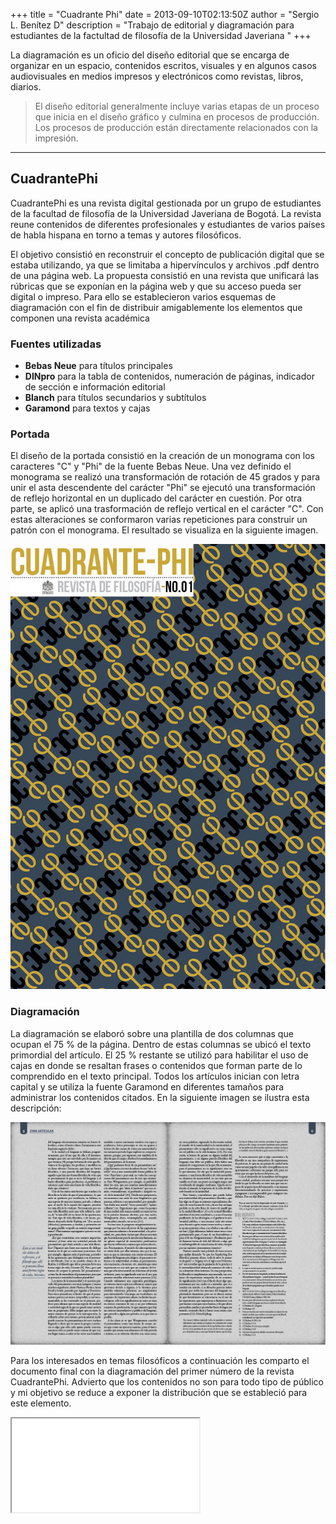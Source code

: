 
+++
title = "Cuadrante Phi"
date = 2013-09-10T02:13:50Z
author = "Sergio L. Benítez D"
description = "Trabajo de editorial y diagramación para estudiantes de la factultad de filosofía de la Universidad Javeriana "
+++

La diagramación es un oficio del diseño editorial que se encarga de organizar en un espacio, contenidos escritos, visuales y en algunos casos audiovisuales en medios impresos y electrónicos como revistas, libros, diarios.

> El diseño editorial generalmente incluye varias etapas de un proceso que inicia en el diseño gráfico y culmina en procesos de producción. Los procesos de producción están directamente relacionados con la impresión.

* * *

## CuadrantePhi

CuadrantePhi es una revista digital gestionada por un grupo de estudiantes de la facultad de filosofía de la Universidad Javeriana de Bogotá. La revista reune contenidos de diferentes profesionales y estudiantes de varios países de habla hispana en torno a temas y autores filosóficos.

El objetivo consistió en reconstruir el concepto de publicación digital que se estaba utilizando, ya que se limitaba a hipervínculos y archivos .pdf dentro de una página web. La propuesta consistió en una revista que unificará las rúbricas que se exponían en la página web y que su acceso pueda ser digital o impreso. Para ello se establecieron varios esquemas de diagramación con el fin de distribuir amigablemente los elementos que componen una revista académica

### Fuentes utilizadas

+   __Bebas Neue__ para títulos principales
+   __DINpro__ para la tabla de contenidos, numeración de páginas, indicador de sección e información editorial
+   __Blanch__ para títulos secundarios y subtítulos
+   __Garamond__ para textos y cajas

### Portada

El diseño de la portada consistió en la creación de un monograma con los caracteres "C" y "Phi" de la fuente Bebas Neue. Una vez definido el monograma se realizó una transformación de rotación de 45 grados y para unir el asta descendente del carácter "Phi" se ejecutó una transformación de reflejo horizontal en un duplicado del carácter en cuestión. Por otra parte, se aplicó una trasformación de reflejo vertical en el carácter "C". Con estas alteraciones se conformaron varias repeticiones para construir un patrón con el monograma. El resultado se visualiza en la siguiente imagen.

![Phi Cover](../images/jpg/phi_cover_01.jpg)

### Diagramación

La diagramación se elaboró sobre una plantilla de dos columnas que ocupan el 75 % de la página. Dentro de estas columnas se ubicó el texto primordial del artículo. El 25 % restante se utilizó para habilitar el uso de cajas en donde se resaltan frases o contenidos que forman parte de lo comprendido en el texto principal. Todos los artículos inician con letra capital y se utiliza la fuente Garamond en diferentes tamaños para administrar los contenidos citados. En la siguiente imagen se ilustra esta descripción:


![Phi Layout](../images/jpg/phi_layout.jpg)
</figure>

Para los interesados en temas filosóficos a continuación les comparto el documento final con la diagramación del primer número de la revista CuadrantePhi. Advierto que los contenidos no son para todo tipo de público y mi objetivo se reduce a exponer la distribución que se estableció para este elemento.

<iframe src="/assets/pdf/cuadrante_phi_no_01.pdf"></iframe>

